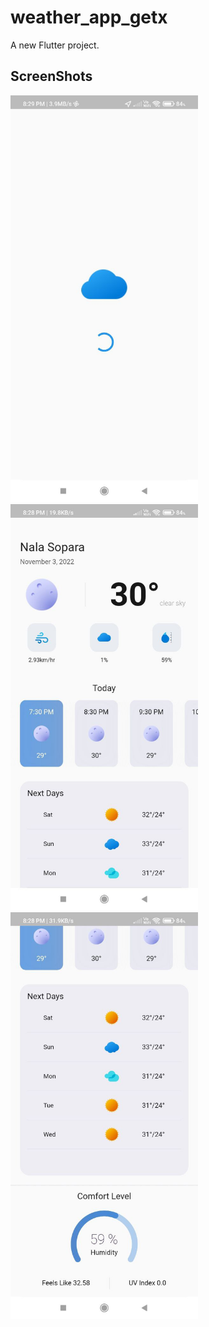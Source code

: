 # weather_app_getx

A new Flutter project.

## ScreenShots
<img src="Screenshots/weatherapp3.jpg" width="300"><img src="Screenshots/weatherapp1.jpg" width="300">
<img src="Screenshots/weatherapp2.jpg" width="300">

